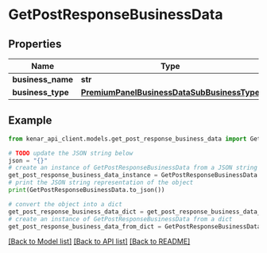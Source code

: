 # GetPostResponseBusinessData


## Properties

Name | Type | Description | Notes
------------ | ------------- | ------------- | -------------
**business_name** | **str** |  | [optional] 
**business_type** | [**PremiumPanelBusinessDataSubBusinessType**](PremiumPanelBusinessDataSubBusinessType.md) |  | [optional] 

## Example

```python
from kenar_api_client.models.get_post_response_business_data import GetPostResponseBusinessData

# TODO update the JSON string below
json = "{}"
# create an instance of GetPostResponseBusinessData from a JSON string
get_post_response_business_data_instance = GetPostResponseBusinessData.from_json(json)
# print the JSON string representation of the object
print(GetPostResponseBusinessData.to_json())

# convert the object into a dict
get_post_response_business_data_dict = get_post_response_business_data_instance.to_dict()
# create an instance of GetPostResponseBusinessData from a dict
get_post_response_business_data_from_dict = GetPostResponseBusinessData.from_dict(get_post_response_business_data_dict)
```
[[Back to Model list]](../README.md#documentation-for-models) [[Back to API list]](../README.md#documentation-for-api-endpoints) [[Back to README]](../README.md)


